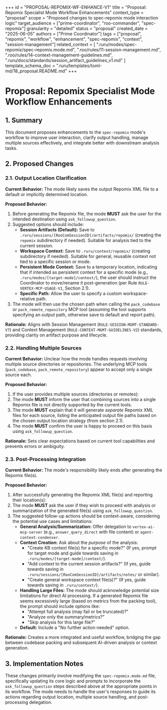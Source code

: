 +++
id = "PROPOSAL-REPOMIX-WF-ENHANCE-V1"
title = "Proposal: Repomix Specialist Mode Workflow Enhancements"
context_type = "proposal"
scope = "Proposed changes to spec-repomix mode interaction logic"
target_audience = ["prime-coordinator", "roo-commander", "spec-repomix"]
granularity = "detailed"
status = "proposal"
created_date = "2025-06-05"
authors = ["Prime Coordinator"]
tags = ["proposal", "repomix", "workflow", "enhancement", "spec-repomix", "context", "session-management"]
related_context = [
    ".ruru/modes/spec-repomix/spec-repomix.mode.md",
    ".roo/rules/11-session-management.md",
    ".roo/rules/14-context-management-guidelines.md",
    ".ruru/docs/standards/session_artifact_guidelines_v1.md"
]
template_schema_doc = ".ruru/templates/toml-md/18_proposal.README.md"
+++

# Proposal: Repomix Specialist Mode Workflow Enhancements

## 1. Summary

This document proposes enhancements to the `spec-repomix` mode's workflow to improve user interaction, clarify output handling, manage multiple sources effectively, and integrate better with downstream analysis tasks.

## 2. Proposed Changes

### 2.1. Output Location Clarification

**Current Behavior:** The mode likely saves the output Repomix XML file to a default or implicitly determined location.

**Proposed Behavior:**
1.  Before generating the Repomix file, the mode **MUST** ask the user for the intended destination using `ask_followup_question`.
2.  Suggested options should include:
    *   **Session Artifacts (Default):** Save to `.ruru/sessions/[RooComSessionID]/artifacts/repomix/` (creating the `repomix` subdirectory if needed). Suitable for analysis tied to the current session.
    *   **Workspace Context:** Save to `.ruru/context/repomix/` (creating subdirectory if needed). Suitable for general, reusable context not tied to a specific session or mode.
    *   **Persistent Mode Context:** Save to a temporary location, indicating that if intended as persistent context for a specific mode (e.g., `.ruru/modes/[target-mode]/context/`), the user should instruct the Coordinator to move/rename it post-generation (per Rule `RULE-VERTEX-MCP-USAGE-V1`, Section 2.1).
    *   **Specific Path:** Allow the user to specify a custom workspace-relative path.
3.  The mode will then use the chosen path when calling the `pack_codebase` or `pack_remote_repository` MCP tool (assuming the tool supports specifying an output path, otherwise save to default and report path).

**Rationale:** Aligns with Session Management (`RULE-SESSION-MGMT-STANDARD-V7`) and Context Management (`RULE-CONTEXT-MGMT-GUIDELINES-V2`) standards, providing clarity on artifact purpose and lifecycle.

### 2.2. Handling Multiple Sources

**Current Behavior:** Unclear how the mode handles requests involving multiple source directories or repositories. The underlying MCP tools (`pack_codebase`, `pack_remote_repository`) appear to accept only a single source each.

**Proposed Behavior:**
1.  If the user provides multiple sources (directories or remotes):
2.  The mode **MUST** inform the user that combining sources into a single Repomix file is not directly supported by the current tools.
3.  The mode **MUST** explain that it will generate *separate* Repomix XML files for each source, listing the anticipated output file paths based on the chosen output location strategy (from section 2.1).
4.  The mode **MUST** confirm the user is happy to proceed on this basis using `ask_followup_question`.

**Rationale:** Sets clear expectations based on current tool capabilities and prevents errors or ambiguity.

### 2.3. Post-Processing Integration

**Current Behavior:** The mode's responsibility likely ends after generating the Repomix file(s).

**Proposed Behavior:**
1.  After successfully generating the Repomix XML file(s) and reporting their location(s):
2.  The mode **MUST** ask the user if they wish to proceed with analysis or summarization of the generated file(s) using `ask_followup_question`.
3.  The suggested follow-up actions should be context-aware, considering the potential use cases and limitations:
    *   **General Analysis/Summarization:** Offer delegation to `vertex-ai-mcp-server` (e.g., `answer_query_direct` with file content) or `agent-context-condenser`.
    *   **Context Creation:** Ask about the *purpose* of the analysis:
        *   "Create KB context file(s) for a specific mode?" (If yes, prompt for target mode and guide towards saving in `.ruru/modes/[target-mode]/context/`).
        *   "Add context to the current session artifacts?" (If yes, guide towards saving in `.ruru/sessions/[RooComSessionID]/artifacts/notes/` or similar).
        *   "Create general workspace context file(s)?" (If yes, guide towards saving in `.ruru/context/`).
    *   **Handling Large Files:** The mode should acknowledge potential size limitations for direct AI processing. If a generated Repomix file seems excessively large (based on metrics from the packing tool), the prompt should include options like:
        *   "Attempt full analysis (may fail or be truncated)?"
        *   "Analyze only the summary/metrics?"
        *   "Skip analysis for this large file?"
    *   **Default:** Include a "No further action needed" option.

**Rationale:** Creates a more integrated and useful workflow, bridging the gap between codebase packing and subsequent AI-driven analysis or context generation.

## 3. Implementation Notes

These changes primarily involve modifying the `spec-repomix.mode.md` file, specifically updating its core logic and prompts to incorporate the `ask_followup_question` steps described above at the appropriate points in its workflow. The mode needs to handle the user's responses to guide its actions regarding output location, multiple source handling, and post-processing delegation.